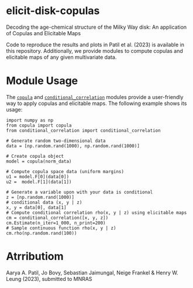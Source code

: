 # elicit-disk-copulas
Decoding the age-chemical structure of the Milky Way disk:
An application of Copulas and Elicitable Maps

Code to reproduce the results and plots in Patil et al. (2023) is available in this repository.
Additionally, we provide modules to compute copulas and elicitable maps of any given multivariate data.

# Module Usage
The [``copula``](https://github.com/aaryapatil/elicit-disk-copulas/blob/main/elicit-disk-copulas/copula.py) and [``conditional_correlation``](https://github.com/aaryapatil/elicit-disk-copulas/blob/main/elicit-disk-copulas/conditional_correlation.py) modules provide a user-friendly way to apply copulas and elicitable maps. The following example shows its usage:
```
import numpy as np
from copula import copula
from conditional_correlation import conditional_correlation

# Generate random two-dimensional data
data = [np.random.rand(1000), np.random.rand(1000)]

# Create copula object
model = copula(norm_data)

# Compute copula space data (uniform margins)
u1 = model.F[0](data[0])
u2 =  model.F[1](data[1])

# Generate a variable upon with your data is conditional
z = [np.random.rand(1000)]
# conditional data (x, y | z)
x, y = data[0], data[1]
# Compute conditional correlation rho(x, y | z) using elicitable maps
cm = conditional_correlation([x, y, z])
cm.Estimate(n_iter=1_000, n_print=200)
# Sample continuous function rho(x, y | z)
cm.rho(np.random.rand(100))
```

# Atrributiom
Aarya A. Patil, Jo Bovy, Sebastian Jaimungal, Neige Frankel & Henry W. Leung (2023), submitted to MNRAS